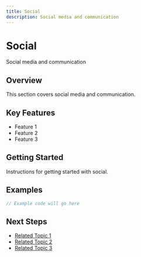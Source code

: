 ```yaml
---
title: Social
description: Social media and communication
---
```


# Social

Social media and communication

## Overview

This section covers social media and communication.

## Key Features

- Feature 1
- Feature 2
- Feature 3

## Getting Started

Instructions for getting started with social.

## Examples

```javascript
// Example code will go here
```

## Next Steps

- [Related Topic 1](#)
- [Related Topic 2](#)
- [Related Topic 3](#)
